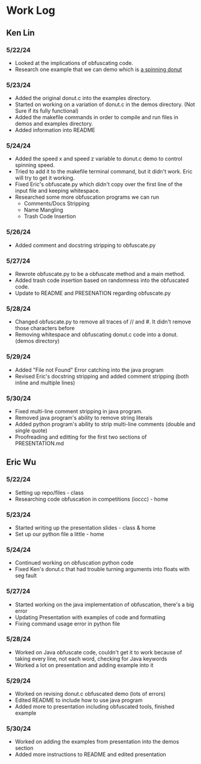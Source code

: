 # Work Log

## Ken Lin

### 5/22/24

- Looked at the implications of obfuscating code. 
- Research one example that we can demo which is [a spinning donut](https://www.a1k0n.net/2006/09/15/obfuscated-c-donut.html)

### 5/23/24

- Added the original donut.c into the examples directory. 
- Started on working on a variation of donut.c in the demos directory. (Not Sure if its fully functional)
- Added the makefile commands in order to compile and run files in demos and examples directory. 
- Added information into README

### 5/24/24

- Added the speed x and speed z variable to donut.c demo to control spinning speed. 
- Tried to add it to the makefile terminal command, but it didn't work. Eric will try to get it working. 
- Fixed Eric's obfuscate.py which didn't copy over the first line of the input file and keeping whitespace. 
- Researched some more obfuscation programs we can run
    - Comments/Docs Stripping
    - Name Mangling
    - Trash Code Insertion

### 5/26/24

- Added comment and docstring stripping to obfuscate.py

### 5/27/24

- Rewrote obfuscate.py to be a obfuscate method and a main method.
- Added trash code insertion based on randomness into the obfuscated code. 
- Update to README and PRESENATION regarding obfuscate.py

### 5/28/24

- Changed obfuscate.py to remove all traces of // and #. It didn't remove those characters before
- Removing whitespace and obfuscating donut.c code into a donut. (demos directory)

### 5/29/24

- Added "File not Found" Error catching into the java program
- Revised Eric's docstring stripping and added comment stripping (both inline and multiple lines)

### 5/30/24

- Fixed multi-line comment stripping in java program. 
- Removed java program's ability to remove string literals
- Added python program's ability to strip multi-line comments (double and single quote)
- Proofreading and editting for the first two sections of PRESENTATION.md

## Eric Wu

### 5/22/24

- Setting up repo/files - class
- Researching code obfuscation in competitions (ioccc) - home

### 5/23/24

- Started writing up the presentation slides - class & home
- Set up our python file a little - home

### 5/24/24

- Continued working on obfuscation python code 
- Fixed Ken's donut.c that had trouble turning arguments into floats with seg fault

### 5/27/24
- Started working on the java implementation of obfuscation, there's a big error
- Updating Presentation with examples of code and formatiing 
- Fixing command usage error in python file

### 5/28/24
- Worked on Java obfuscate code, couldn't get it to work because of taking every line, not each word, checking for Java keywords
- Worked a lot on presentation and adding example into it

### 5/29/24
- Worked on revising donut.c obfuscated demo (lots of errors)
- Edited README to include how to use java program
- Added more to presentation including obfuscated tools, finished example 

### 5/30/24
- Worked on adding the examples from presentation into the demos section
- Added more instructions to README and edited presentation
